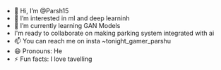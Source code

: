 - 👋 Hi, I’m @Parsh15
- 👀 I’m interested in ml and deep learninh 
- 🌱 I’m currently learning GAN Models
- I'm ready to collaborate on making parking system integrated with ai
- 📫 You can reach me on insta   ~tonight_gamer_parshu
- 😄 Pronouns: He
- ⚡ Fun facts: I love tavelling 

<!---
Parsh15/Parsh15 is a ✨ special ✨ repository because its `README.md` (this file) appears on your GitHub profile.
You can click the Preview link to take a look at your changes.
--->
